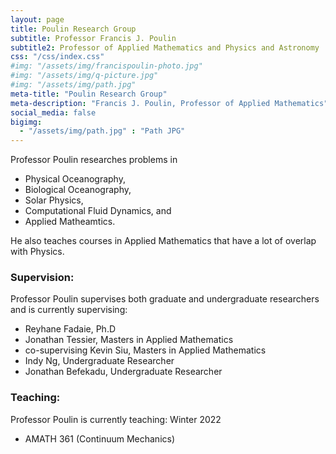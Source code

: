 ```yaml
---
layout: page
title: Poulin Research Group
subtitle: Professor Francis J. Poulin 
subtitle2: Professor of Applied Mathematics and Physics and Astronomy
css: "/css/index.css"
#img: "/assets/img/francispoulin-photo.jpg"
#img: "/assets/img/q-picture.jpg"
#img: "/assets/img/path.jpg"
meta-title: "Poulin Research Group"
meta-description: "Francis J. Poulin, Professor of Applied Mathematics"
social_media: false
bigimg:
  - "/assets/img/path.jpg" : "Path JPG"
---
```


Professor Poulin researches problems in

- Physical Oceanography,
- Biological Oceanography, 
- Solar Physics, 
- Computational Fluid Dynamics, and  
- Applied Matheamtics.  


He also teaches courses in Applied Mathematics that have a lot of overlap with Physics.

### Supervision:

Professor Poulin supervises both graduate and undergraduate researchers and is currently supervising:

- Reyhane Fadaie, Ph.D
- Jonathan Tessier, Masters in Applied Mathematics
- co-supervising Kevin Siu, Masters in Applied Mathematics
- Indy Ng, Undergraduate Researcher
- Jonathan Befekadu, Undergraduate Researcher 

### Teaching:

Professor Poulin is currently teaching: Winter 2022

- AMATH 361 (Continuum Mechanics)
